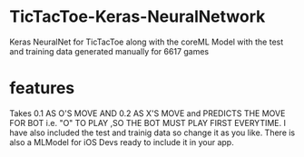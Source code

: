 # TicTacToe-Keras-NeuralNetwork
Keras NeuralNet for TicTacToe along with the coreML Model with the test and training data generated manually for 6617 games 
# features
Takes 0.1 AS O'S MOVE AND 0.2 AS X'S MOVE and PREDICTS THE MOVE FOR BOT i.e. "O" TO PLAY ,SO THE BOT MUST PLAY FIRST EVERYTIME.
I have also included the test and trainig data so change it as you like.
There is also a MLModel for iOS Devs ready to include it in your app.
 
